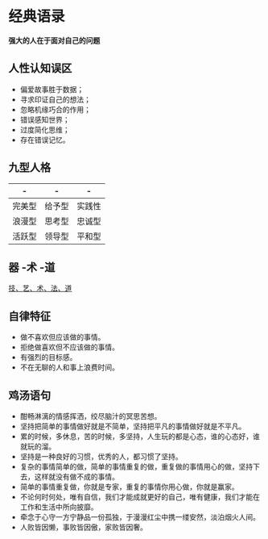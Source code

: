 # 经典语录

**强大的人在于面对自己的问题**



## 人性认知误区

- 偏爱故事胜于数据；
- 寻求印证自己的想法；
- 忽略机缘巧合的作用；
- 错误感知世界；
- 过度简化思维；
- 存在错误记忆。



## 九型人格

| -    | -    | -    |
| ---- | ---- | ---- |
| 完美型  | 给予型 | 实践性 |
| 浪漫型  | 思考型 | 忠诚型 |
| 活跃型  | 领导型 | 平和型 |



## 器 -术 -道

[技、艺、术、法、道](https://www.zhihu.com/question/19805899)



## 自律特征

- 做不喜欢但应该做的事情。
- 拒绝做喜欢但不应该做的事情。
- 有强烈的目标感。
- 不在无聊的人和事上浪费时间。



## 鸡汤语句

- 酣畅淋漓的情感挥洒，绞尽脑汁的冥思苦想。
- 坚持把简单的事情做好就是不简单，坚持把平凡的事情做好就是不平凡。
- 累的时候，多休息，苦的时候，多坚持，人生玩的都是心态，谁的心态好，谁就玩的溜。
- 坚持是一种良好的习惯，优秀的人，都习惯了坚持。
- 复杂的事情简单的做，简单的事情重复的做，重复做的事情用心的做，坚持下去，这样就没有做不成的事情。
- 简单的事情重复做，你就是专家，重复的事情你用心做，你就是赢家。
- 不论何时何处，唯有自信，我们才能成就更好的自己，唯有健康，我们才能在工作和生活中所向披靡。
- 牵念于心守一方宁静品一份孤独，于漫漫红尘中携一缕安然，淡泊烟火人间。
- 人败皆因懒，事败皆因傲，家败皆因奢。